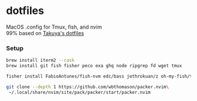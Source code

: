 # dotfiles
MacOS .config for Tmux, fish, and nvim  
99% based on [Takuya's dotfiles](https://github.com/craftzdog/dotfiles-public/tree/master/.config)

### Setup 
```bash
brew install iterm2 --cask
brew install git fish fisher peco exa ghq node ripgrep fd wget tmux

fisher install FabioAntunes/fish-nvm edc/bass jethrokuan/z oh-my-fish/theme-agnoster

git clone --depth 1 https://github.com/wbthomason/packer.nvim\
 ~/.local/share/nvim/site/pack/packer/start/packer.nvim
```

